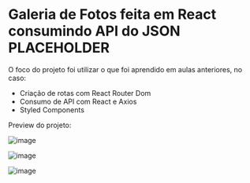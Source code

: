 # Galeria de Fotos feita em React consumindo API do JSON PLACEHOLDER

O foco do projeto foi utilizar o que foi aprendido em aulas anteriores, no caso:

- Criação de rotas com React Router Dom
- Consumo de API com React e Axios
- Styled Components

Preview do projeto:

![image](https://user-images.githubusercontent.com/89668742/155024420-3150980a-50da-4fb1-8aec-2ca57938b37b.png)

![image](https://user-images.githubusercontent.com/89668742/155024450-56931641-a63b-40c1-a02a-9aede3f225f4.png)

![image](https://user-images.githubusercontent.com/89668742/155024474-b8419f72-32ae-42b8-b14d-35e8823f1638.png)
